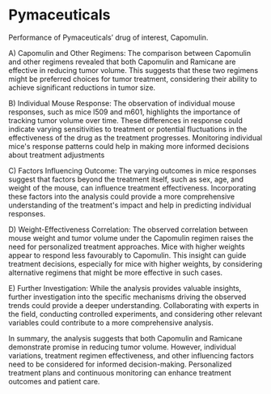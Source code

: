 # Pymaceuticals
Performance of Pymaceuticals’ drug of interest, Capomulin.

A)	Capomulin and Other Regimens:
The comparison between Capomulin and other regimens revealed that both Capomulin and Ramicane are effective in reducing tumor volume. This suggests that these two regimens might be preferred choices for tumor treatment, considering their ability to achieve significant reductions in tumor size.

B) Individual Mouse Response: 
The observation of individual mouse responses, such as mice l509 and m601, highlights the importance of tracking tumor volume over time. These differences in response could indicate varying sensitivities to treatment or potential fluctuations in the effectiveness of the drug as the treatment progresses. Monitoring individual mice's response patterns could help in making more informed decisions about treatment adjustments 

C) Factors Influencing Outcome: 
The varying outcomes in mice responses suggest that factors beyond the treatment itself, such as sex, age, and weight of the mouse, can influence treatment effectiveness. Incorporating these factors into the analysis could provide a more comprehensive understanding of the treatment's impact and help in predicting individual responses.

D) Weight-Effectiveness Correlation: 
The observed correlation between mouse weight and tumor volume under the Capomulin regimen raises the need for personalized treatment approaches. Mice with higher weights appear to respond less favourably to Capomulin. This insight can guide treatment decisions, especially for mice with higher weights, by considering alternative regimens that might be more effective in such cases.
     
E) Further Investigation: While the analysis provides valuable insights, further investigation into the specific mechanisms driving the observed trends could provide a deeper understanding. Collaborating with experts in the field, conducting controlled experiments, and considering other relevant variables could contribute to a more comprehensive analysis.

In summary, the analysis suggests that both Capomulin and Ramicane demonstrate promise in reducing tumor volume. However, individual variations, treatment regimen effectiveness, and other influencing factors need to be considered for informed decision-making. Personalized treatment plans and continuous monitoring can enhance treatment outcomes and patient care.
 
